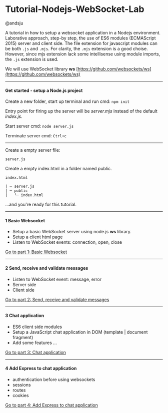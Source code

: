 # Tutorial-Nodejs-WebSocket-Lab
@andsju

A tutorial in how to setup a websocket application in a Nodejs environment. Laborative approach, step-by step, the use of ES6 modules (ECMAScript 2015) server and client side. 
The file extension for javascript modules can be both ```.js``` and ```.mjs```. For clarity, the ```.mjs``` extension is a good choise. However, since mjs extension lack some intellisense using module imports, the ```.js``` extension is used.

We will use WebSocket library **ws** 
[https://github.com/websockets/ws](https://github.com/websockets/ws)

***

#### Get started - setup a Node.js project
Create a new folder, start up terminal and run cmd:
```npm init```

Entry point for firing up the server will be *server.mjs* instead of the default *index.js*.


Start server cmd:
```node server.js```  

Terminate server cmd:
```Ctrl+c```

***

Create a empty server file:

```server.js```

Create a empty index.html in a folder named public.

```index.html```

```
| ─ server.js
| ─ public
|   └─ index.html
```

...and you're ready for this tutorial.

***

#### 1 Basic Websocket
- Setup a basic WebSocket server using node.js **ws** library.
- Setup a client html page
- Listen to WebSocket events: connection, open, close

[Go to part 1: Basic Websocket](part-1.md)

***

#### 2 Send, receive and validate messages
- Listen to WebSocket event: message, error
- Server side
- Client side

[Go to part 2: Send, receive and validate messages](part-2.md)

***

#### 3 Chat application
- ES6 client side modules 
- Setup a JavaScript chat application in DOM (template | document fragment)
- Add some features ...

[Go to part 3: Chat application](part-3.md)

***

#### 4 Add Express to chat application
- authentication before using websockets
- sessions
- routes
- cookies

[Go to part 4: Add Express to chat application](part-4.md)
